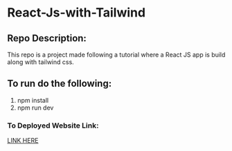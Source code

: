 # React-Js-with-Tailwind

## Repo Description:
This repo is a project made following a tutorial where a React JS app is build along with tailwind css.

## To run do the following:
1. npm install
2. npm run dev

### To Deployed Website Link:

[ LINK HERE ](https://harmonious-brigadeiros-b86bd8.netlify.app/)
